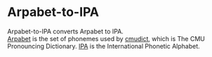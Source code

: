 # Arpabet-to-IPA
Arpabet-to-IPA converts Arpabet to IPA.<br/>
<a href='https://en.wikipedia.org/wiki/Arpabet'>Arpabet</a> is the set of phonemes used by <a href='http://www.speech.cs.cmu.edu/cgi-bin/cmudict'>cmudict</a>, which is The CMU Pronouncing Dictionary. <a href='https://en.wikipedia.org/wiki/IPA'>IPA</a> is the International Phonetic Alphabet.

